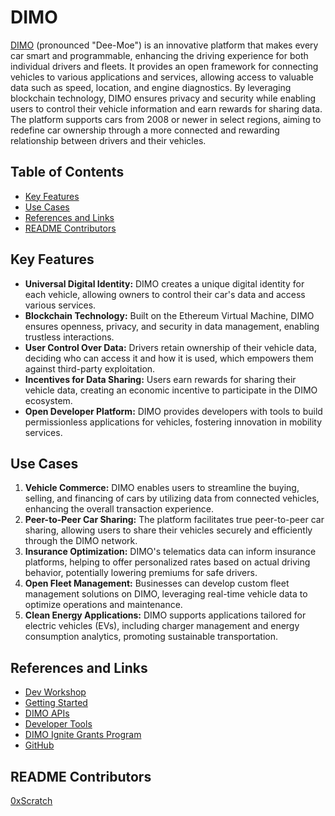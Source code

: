 # DIMO

[DIMO](https://dimo.org/) (pronounced "Dee-Moe") is an innovative platform that makes every car smart and programmable, enhancing the driving experience for both individual drivers and fleets. It provides an open framework for connecting vehicles to various applications and services, allowing access to valuable data such as speed, location, and engine diagnostics. By leveraging blockchain technology, DIMO ensures privacy and security while enabling users to control their vehicle information and earn rewards for sharing data. The platform supports cars from 2008 or newer in select regions, aiming to redefine car ownership through a more connected and rewarding relationship between drivers and their vehicles.

## Table of Contents

- [Key Features](#key-features)
- [Use Cases](#use-cases)
- [References and Links](#references-and-links)
- [README Contributors](#readme-contributors)

## Key Features

- **Universal Digital Identity:** DIMO creates a unique digital identity for each vehicle, allowing owners to control their car's data and access various services.
- **Blockchain Technology:** Built on the Ethereum Virtual Machine, DIMO ensures openness, privacy, and security in data management, enabling trustless interactions.
- **User Control Over Data:** Drivers retain ownership of their vehicle data, deciding who can access it and how it is used, which empowers them against third-party exploitation.
- **Incentives for Data Sharing:** Users earn rewards for sharing their vehicle data, creating an economic incentive to participate in the DIMO ecosystem.
- **Open Developer Platform:** DIMO provides developers with tools to build permissionless applications for vehicles, fostering innovation in mobility services.

## Use Cases

1. **Vehicle Commerce:** DIMO enables users to streamline the buying, selling, and financing of cars by utilizing data from connected vehicles, enhancing the overall transaction experience.
2. **Peer-to-Peer Car Sharing:** The platform facilitates true peer-to-peer car sharing, allowing users to share their vehicles securely and efficiently through the DIMO network.
3. **Insurance Optimization:** DIMO's telematics data can inform insurance platforms, helping to offer personalized rates based on actual driving behavior, potentially lowering premiums for safe drivers.
4. **Open Fleet Management:** Businesses can develop custom fleet management solutions on DIMO, leveraging real-time vehicle data to optimize operations and maintenance.
5. **Clean Energy Applications:** DIMO supports applications tailored for electric vehicles (EVs), including charger management and energy consumption analytics, promoting sustainable transportation.

## References and Links

- [Dev Workshop](https://www.youtube.com/watch?v=Y-zNtdCvN54)
- [Getting Started](https://docs.dimo.org/developer-platform)
- [DIMO APIs](https://docs.dimo.org/developer-platform/rest-api-references/introduction)
- [Developer Tools](https://docs.dimo.org/developer-platform/getting-started/developer-tools)
- [DIMO Ignite Grants Program](https://www.dimoignite.org/)
- [GitHub](https://github.com/DIMO-Network)

## README Contributors

[0xScratch](https://github.com/0xScratch)
